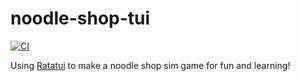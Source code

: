 # noodle-shop-tui

[![CI](https://github.com//noodle-shop-tui/workflows/CI/badge.svg)](https://github.com//noodle-shop-tui/actions)

Using [Ratatui](https://ratatui.rs) to make a noodle shop sim game for fun and learning!
